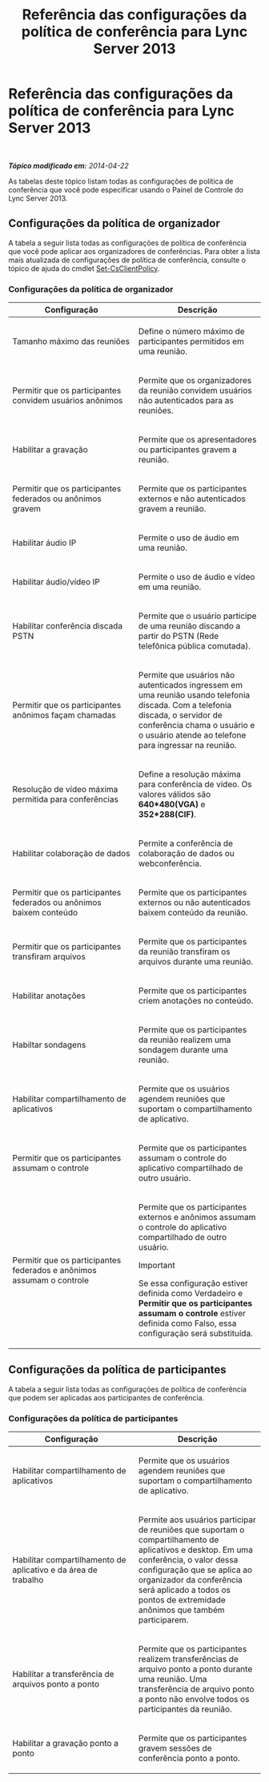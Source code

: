﻿---
title: Referência das configurações da política de conferência para Lync Server 2013
TOCTitle: Referência das configurações da política de conferência para Lync Server 2013
ms:assetid: ec8125f7-ef78-4a2b-8db0-4dd3cf5a4065
ms:mtpsurl: https://technet.microsoft.com/pt-br/library/Gg429724(v=OCS.15)
ms:contentKeyID: 49308509
ms.date: 05/19/2016
mtps_version: v=OCS.15
ms.translationtype: HT
---

# Referência das configurações da política de conferência para Lync Server 2013

 

_**Tópico modificado em:** 2014-04-22_

As tabelas deste tópico listam todas as configurações de política de conferência que você pode especificar usando o Painel de Controle do Lync Server 2013.

## Configurações da política de organizador

A tabela a seguir lista todas as configurações de política de conferência que você pode aplicar aos organizadores de conferências. Para obter a lista mais atualizada de configurações de política de conferência, consulte o tópico de ajuda do cmdlet [Set-CsClientPolicy](https://docs.microsoft.com/en-us/powershell/module/skype/Set-CsClientPolicy).

### Configurações da política de organizador

<table>
<colgroup>
<col style="width: 50%" />
<col style="width: 50%" />
</colgroup>
<thead>
<tr class="header">
<th>Configuração</th>
<th>Descrição</th>
</tr>
</thead>
<tbody>
<tr class="odd">
<td><p>Tamanho máximo das reuniões</p></td>
<td><p>Define o número máximo de participantes permitidos em uma reunião.</p></td>
</tr>
<tr class="even">
<td><p>Permitir que os participantes convidem usuários anônimos</p></td>
<td><p>Permite que os organizadores da reunião convidem usuários não autenticados para as reuniões.</p></td>
</tr>
<tr class="odd">
<td><p>Habilitar a gravação</p></td>
<td><p>Permite que os apresentadores ou participantes gravem a reunião.</p></td>
</tr>
<tr class="even">
<td><p>Permitir que os participantes federados ou anônimos gravem</p></td>
<td><p>Permite que os participantes externos e não autenticados gravem a reunião.</p></td>
</tr>
<tr class="odd">
<td><p>Habilitar áudio IP</p></td>
<td><p>Permite o uso de áudio em uma reunião.</p></td>
</tr>
<tr class="even">
<td><p>Habilitar áudio/vídeo IP</p></td>
<td><p>Permite o uso de áudio e vídeo em uma reunião.</p></td>
</tr>
<tr class="odd">
<td><p>Habilitar conferência discada PSTN</p></td>
<td><p>Permite que o usuário participe de uma reunião discando a partir do PSTN (Rede telefônica pública comutada).</p></td>
</tr>
<tr class="even">
<td><p>Permitir que os participantes anônimos façam chamadas</p></td>
<td><p>Permite que usuários não autenticados ingressem em uma reunião usando telefonia discada. Com a telefonia discada, o servidor de conferência chama o usuário e o usuário atende ao telefone para ingressar na reunião.</p></td>
</tr>
<tr class="odd">
<td><p>Resolução de vídeo máxima permitida para conferências</p></td>
<td><p>Define a resolução máxima para conferência de vídeo. Os valores válidos são <strong>640*480(VGA)</strong> e <strong>352*288(CIF)</strong>.</p></td>
</tr>
<tr class="even">
<td><p>Habilitar colaboração de dados</p></td>
<td><p>Permite a conferência de colaboração de dados ou webconferência.</p></td>
</tr>
<tr class="odd">
<td><p>Permitir que os participantes federados ou anônimos baixem conteúdo</p></td>
<td><p>Permite que os participantes externos ou não autenticados baixem conteúdo da reunião.</p></td>
</tr>
<tr class="even">
<td><p>Permitir que os participantes transfiram arquivos</p></td>
<td><p>Permite que os participantes da reunião transfiram os arquivos durante uma reunião.</p></td>
</tr>
<tr class="odd">
<td><p>Habilitar anotações</p></td>
<td><p>Permite que os participantes criem anotações no conteúdo.</p></td>
</tr>
<tr class="even">
<td><p>Habiltar sondagens</p></td>
<td><p>Permite que os participantes da reunião realizem uma sondagem durante uma reunião.</p></td>
</tr>
<tr class="odd">
<td><p>Habilitar compartilhamento de aplicativos</p></td>
<td><p>Permite que os usuários agendem reuniões que suportam o compartilhamento de aplicativo.</p></td>
</tr>
<tr class="even">
<td><p>Permitir que os participantes assumam o controle</p></td>
<td><p>Permite que os participantes assumam o controle do aplicativo compartilhado de outro usuário.</p></td>
</tr>
<tr class="odd">
<td><p>Permitir que os participantes federados e anônimos assumam o controle</p></td>
<td><p>Permite que os participantes externos e anônimos assumam o controle do aplicativo compartilhado de outro usuário.</p>

> [!IMPORTANT]  
> Se essa configuração estiver definida como Verdadeiro e <strong>Permitir que os participantes assumam o controle</strong> estiver definida como Falso, essa configuração será substituída.

</td>
</tr>
</tbody>
</table>


## Configurações da política de participantes

A tabela a seguir lista todas as configurações de política de conferência que podem ser aplicadas aos participantes de conferência.

### Configurações da política de participantes

<table>
<colgroup>
<col style="width: 50%" />
<col style="width: 50%" />
</colgroup>
<thead>
<tr class="header">
<th>Configuração</th>
<th>Descrição</th>
</tr>
</thead>
<tbody>
<tr class="odd">
<td><p>Habilitar compartilhamento de aplicativos</p></td>
<td><p>Permite que os usuários agendem reuniões que suportam o compartilhamento de aplicativo.</p></td>
</tr>
<tr class="even">
<td><p>Habilitar compartilhamento de aplicativo e da área de trabalho</p></td>
<td><p>Permite aos usuários participar de reuniões que suportam o compartilhamento de aplicativos e desktop. Em uma conferência, o valor dessa configuração que se aplica ao organizador da conferência será aplicado a todos os pontos de extremidade anônimos que também participarem.</p></td>
</tr>
<tr class="odd">
<td><p>Habilitar a transferência de arquivos ponto a ponto</p></td>
<td><p>Permite que os participantes realizem transferências de arquivo ponto a ponto durante uma reunião. Uma transferência de arquivo ponto a ponto não envolve todos os participantes da reunião.</p></td>
</tr>
<tr class="even">
<td><p>Habilitar a gravação ponto a ponto</p></td>
<td><p>Permite que os participantes gravem sessões de conferência ponto a ponto.</p></td>
</tr>
</tbody>
</table>

